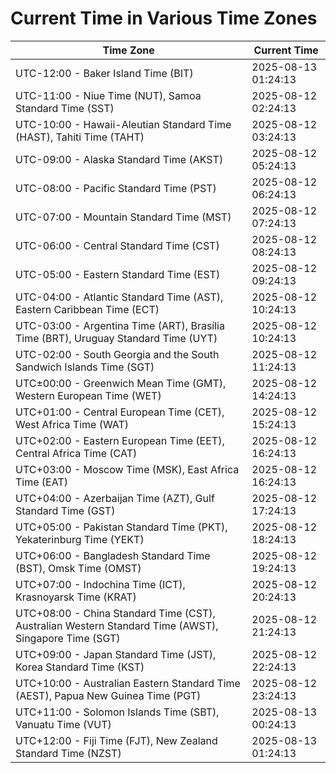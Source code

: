 # Current Time in Various Time Zones

| Time Zone | Current Time |
|-----------|--------------|
| UTC-12:00 - Baker Island Time (BIT) | 2025-08-13 01:24:13 |
| UTC-11:00 - Niue Time (NUT), Samoa Standard Time (SST) | 2025-08-12 02:24:13 |
| UTC-10:00 - Hawaii-Aleutian Standard Time (HAST), Tahiti Time (TAHT) | 2025-08-12 03:24:13 |
| UTC-09:00 - Alaska Standard Time (AKST) | 2025-08-12 05:24:13 |
| UTC-08:00 - Pacific Standard Time (PST) | 2025-08-12 06:24:13 |
| UTC-07:00 - Mountain Standard Time (MST) | 2025-08-12 07:24:13 |
| UTC-06:00 - Central Standard Time (CST) | 2025-08-12 08:24:13 |
| UTC-05:00 - Eastern Standard Time (EST) | 2025-08-12 09:24:13 |
| UTC-04:00 - Atlantic Standard Time (AST), Eastern Caribbean Time (ECT) | 2025-08-12 10:24:13 |
| UTC-03:00 - Argentina Time (ART), Brasília Time (BRT), Uruguay Standard Time (UYT) | 2025-08-12 10:24:13 |
| UTC-02:00 - South Georgia and the South Sandwich Islands Time (SGT) | 2025-08-12 11:24:13 |
| UTC±00:00 - Greenwich Mean Time (GMT), Western European Time (WET) | 2025-08-12 14:24:13 |
| UTC+01:00 - Central European Time (CET), West Africa Time (WAT) | 2025-08-12 15:24:13 |
| UTC+02:00 - Eastern European Time (EET), Central Africa Time (CAT) | 2025-08-12 16:24:13 |
| UTC+03:00 - Moscow Time (MSK), East Africa Time (EAT) | 2025-08-12 16:24:13 |
| UTC+04:00 - Azerbaijan Time (AZT), Gulf Standard Time (GST) | 2025-08-12 17:24:13 |
| UTC+05:00 - Pakistan Standard Time (PKT), Yekaterinburg Time (YEKT) | 2025-08-12 18:24:13 |
| UTC+06:00 - Bangladesh Standard Time (BST), Omsk Time (OMST) | 2025-08-12 19:24:13 |
| UTC+07:00 - Indochina Time (ICT), Krasnoyarsk Time (KRAT) | 2025-08-12 20:24:13 |
| UTC+08:00 - China Standard Time (CST), Australian Western Standard Time (AWST), Singapore Time (SGT) | 2025-08-12 21:24:13 |
| UTC+09:00 - Japan Standard Time (JST), Korea Standard Time (KST) | 2025-08-12 22:24:13 |
| UTC+10:00 - Australian Eastern Standard Time (AEST), Papua New Guinea Time (PGT) | 2025-08-12 23:24:13 |
| UTC+11:00 - Solomon Islands Time (SBT), Vanuatu Time (VUT) | 2025-08-13 00:24:13 |
| UTC+12:00 - Fiji Time (FJT), New Zealand Standard Time (NZST) | 2025-08-13 01:24:13 |
